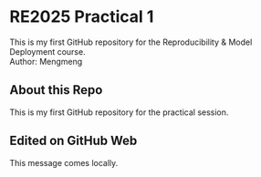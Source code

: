 # RE2025 Practical 1
This is my first GitHub repository for the Reproducibility & Model Deployment course.  
Author: Mengmeng

## About this Repo
This is my first GitHub repository for the practical session.

## Edited on GitHub Web
This message comes locally.